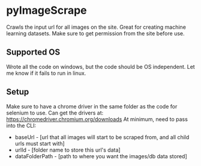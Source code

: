 # pyImageScrape
Crawls the input url for all images on the site. Great for creating machine learning datasets. Make sure to get permission from the site before use. 

## Supported OS
Wrote all the code on windows, but the code should be OS independent. Let me know if it fails to run in linux.

## Setup
Make sure to have a chrome driver in the same folder as the code for selenium to use.
Can get the drivers at: https://chromedriver.chromium.org/downloads
At minimum, need to pass into the CLI:
- baseUrl - [url that all images will start to be scraped from, and all child urls must start with]
- urlId - [folder name to store this url's data]
- dataFolderPath - [path to where you want the images/db data stored]
